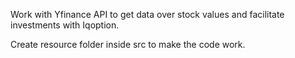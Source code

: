 Work with Yfinance API to get data over stock values and facilitate investments with Iqoption.

Create resource folder inside src to make the code work.
